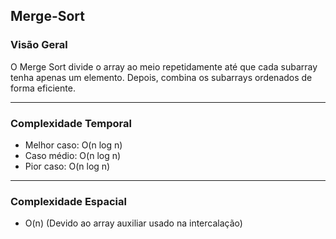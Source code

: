 ## Merge-Sort

### Visão Geral

O Merge Sort divide o array ao meio repetidamente até que cada subarray tenha apenas um elemento. Depois, combina os subarrays ordenados de forma eficiente.

---

### Complexidade Temporal

- Melhor caso: O(n log n)
- Caso médio: O(n log n)
- Pior caso: O(n log n)

---

### Complexidade Espacial

- O(n) (Devido ao array auxiliar usado na intercalação)